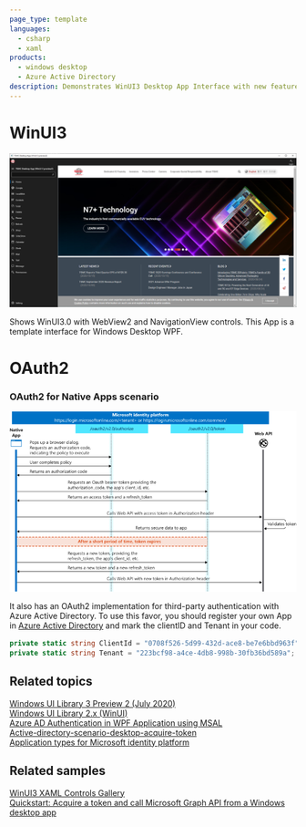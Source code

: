 ```yaml
---
page_type: template
languages:
  - csharp
  - xaml
products:
  - windows desktop
  - Azure Active Directory
description: Demonstrates WinUI3 Desktop App Interface with new features like WebView2 and NavigationView. Demonstrates OAuth2 for third-party authentication with Azure Active Directory.
---
```


# WinUI3 

![WinUI_Desktop Screenshot](README_Images/WinUI_Desktop.png)

Shows WinUI3.0 with WebView2 and NavigationView controls. This App is a template interface for Windows Desktop WPF. 


# OAuth2

### OAuth2 for Native Apps scenario 
![Native Apps Screenshot](README_Images/convergence-scenarios-native.png)


It also has an OAuth2 implementation for third-party authentication with Azure Active Directory. To use this favor, you should register your own App in [Azure Active Directory](https://azure.microsoft.com/zh-tw/services/active-directory/) and mark the clientID and Tenant in your code. 

```csharp 
private static string ClientId = "0708f526-5d99-432d-ace8-be7e6bbd963f";
private static string Tenant = "223bcf98-a4ce-4db8-998b-30fb36bd589a";
```

## Related topics
[Windows UI Library 3 Preview 2 (July 2020)](https://docs.microsoft.com/en-us/windows/apps/winui/winui3)                                
[Windows UI Library 2.x (WinUI)](https://docs.microsoft.com/uwp/toolkits/winui/)                                      
[Azure AD Authentication in WPF Application using MSAL](https://manojchoudhari.wordpress.com/2020/05/29/azure-ad-authentication-in-wpf-application-using-msal/)              
[Active-directory-scenario-desktop-acquire-token](https://docs.microsoft.com/zh-tw/azure/active-directory/develop/scenario-desktop-acquire-token?tabs=dotnet)              
[Application types for Microsoft identity platform](https://docs.microsoft.com/en-us/azure/active-directory/develop/v2-app-types)

## Related samples
[WinUI3 XAML Controls Gallery](https://github.com/microsoft/Xaml-Controls-Gallery/tree/winui3preview)                             
[Quickstart: Acquire a token and call Microsoft Graph API from a Windows desktop app](https://docs.microsoft.com/zh-tw/azure/active-directory/develop/quickstart-v2-windows-desktop)  